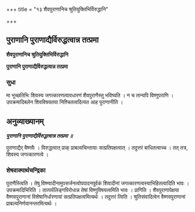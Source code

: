 +++
title = "१३ शैवपुराणानिच श्रुतियुक्तिभिर्विरुद्धानि"

+++


## पुराणानि पुराणाद्यैर्विरुद्धत्वान्न तत्प्रमा

**शैवपुराणानिच श्रुतियुक्तिभिर्विरुद्धानि**

**पुराणानि पुराणाद्यैर्विरुद्धत्वान्न तत्प्रमा**

### **सुधा**

मा भूच्छतिभिः शिवस्य जगत्कारणत्वावधारणं शैवपुराणैस्तु भविष्यति । न च तान्यपि विष्णुपराणि । उपक्रमादिबलेन शिवविषयतया निश्चितत्वदित्यत आह पुराणानीति ।

## **अनुव्याख्यानम्**

***पुराणानि पुराणाद्यैर्विरुद्धत्वान्न तत्प्रमा ॥***

पुराणाद्यैर् वैष्णवैः । विरुद्धत्वात् प्राक् प्राबल्यचिन्तायाः सत्प्रतिपक्षत्वात् । तदुत्तरं बाधितत्वाच्च । तत् तत्र, शिवस्य जगत्कारणत्वे ।

### **शेषवाक्यार्थचन्द्रिका**

पुराणैस्त्विति । तेषु विष्ण्वादीनामुपसर्जनत्वोपपादनपूर्वकं शिवादीनां जगत्कारणत्वस्याभिहितत्वादिति भावः । उपक्रमादिभिरिति । तात्पर्यलिङ्गविरोधान्न तेषां विष्णुविषयत्वमिति भावः । प्रागिति । शैवपुराणापेक्षया वैष्णवपुराणानां विशेषानिर्धारणायां सत्प्रतिपक्षत्वमित्यर्थः । तदुत्तरं त्विति । श्रुतिसंवादित्वेन वैष्णवपुराणानां प्राबल्यनिर्णयानन्तरमित्यर्थः ।

